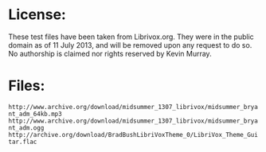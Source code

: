 License:
========

These test files have been taken from Librivox.org. They were in the public
domain as of 11 July 2013, and will be removed upon any request to do so.
No authorship is claimed nor rights reserved by Kevin Murray.


Files:
======

`http://www.archive.org/download/midsummer_1307_librivox/midsummer_bryant_adm_64kb.mp3`
`http://www.archive.org/download/midsummer_1307_librivox/midsummer_bryant_adm.ogg`
`http://archive.org/download/BradBushLibriVoxTheme_0/LibriVox_Theme_Guitar.flac`
